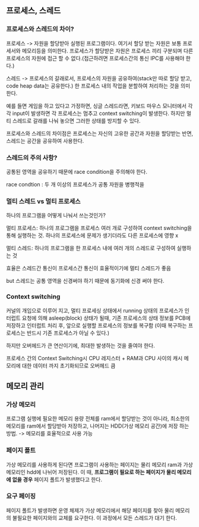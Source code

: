 ## 프로세스, 스레드

### 프로세스와 스레드의 차이?

프로세스 -> 자원을 할당받아 실행된 프로그램이다. 여기서 할당 받는 자원은 보통 프로세서와 메모리등을 의미한다. 프로세스가 할당받은 자원은 프로세스 끼리 구분되며 다른 프로세스의 자원에 접근 할 수 없다.(접근하려면 프로세스간의 통신 IPC를 사용해야 한다.)

스레드 -> 프로세스의 갈래로서, 프로세스의 자원을 공유하여(stack만 따로 할당 받고, code heap data는 공유한다.) 한 프로세스 내의 작업을 분할하여 처리하는 것을 의미한다.

예를 들면 게임을 하고 있다고 가정하면, 싱글 스레드라면, 키보드 마우스 모니터에서 각각 input이 발생하면 각 프로세스는 멈추고 context switching이 발생한다. 하지만 멀티 스레드로 갈래를 나눠 놓으면 그러한 상태를 방지할 수 있다.

프로세스와 스레드의 차이점은 프로세스는 자신의 고유한 공간과 자원을 할당받는 반면, 스레드는 공간을 공유하여 사용한다.

### 스레드의 주의 사항?

공통된 영역을 공유하기 때문에 race condition을 주의해야 한다.

race condtion : 두 개 이상의 프로세스가 공통 자원을 병행적을

### 멀티 스레드 vs 멀티 프로세스

하나의 프로그램을 어떻게 나눠서 쓰는것인가?

멀티 프로세스: 하나의 프로그램을 프로세스 여러 개로 구성하여 context switching을 통해 실행하는 것. 하나의 프로세스에 문제가 생기더라도 다른 프로세스에 영향 x

멀티 스레드: 하나의 프로그램을 한 프로세스 내에 여러 개의 스레드로 구성하여 실행하는 것

효율은 스레드간 통신이 프로세스간 통신이 효율적이기에 멀티 스레드가 좋음

but 스레드는 공통 영역을 신경써야 하기 때문에 동기화에 신경 써야 한다.

### Context switching

커널의 개입으로 이루어 지고, 멀티 프로세싱 상태에서  running 상태의 프로세스가 인터럽트 요청에 의해 asleep(block) 상태가 될때, 기존 프로세스의 상태 정보를 PCB에 저장하고 인터럽트 처리 후, 앞으로 실행할 프로세스의 정보를 복구함 (이때 복구하는 프로세스는 반드시 기존 프로세스가 아닐 수 있다.)

하지만 오버헤드가 큰 연산이기에, 최대한 발생하는 것을 줄여야 한다.

프로세스 간의 Context Switching시 CPU 레지스터 + RAM과 CPU 사이의 캐시 메모리에 대한 데이터 까지 초기화되므로 오버헤드 큼

## 메모리 관리

### 가상 메모리

프로그램 실행에 필요한 메모리 용량 전체를 ram에서 할당받는 것이 아니라, 최소한의 메모리를 ram에서 할당받아 저장하고, 나머지는 HDD(가상 메모리 공간)에 저장 하는 방법. -> 메모리를 효율적으로 사용 가능

### 페이지 폴트

가상 메모리를 사용하게 된다면 프로그램이 사용하는 페이지는 물리 메모리 ram과 가상 메모리인 hdd에 나뉘어 저장된다. 이 때, **프로그램이 필요로 하는 페이지가 물리 메모리에 없을 경우** 페이지 폴트가 발생했다고 한다.

 ### 요구 페이징

페이지 폴트가 발생하면 운영 체제가 가상 메모리에서 해당 페이지를 찾아 물리 메모리의 불필요한 페이지와의 교체를 요구한다. 이 과정에서 모든 스레드가 대기 한다.

